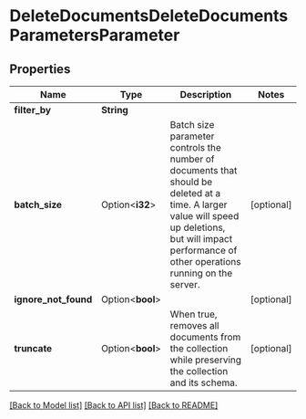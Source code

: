 # DeleteDocumentsDeleteDocumentsParametersParameter

## Properties

Name | Type | Description | Notes
------------ | ------------- | ------------- | -------------
**filter_by** | **String** |  | 
**batch_size** | Option<**i32**> | Batch size parameter controls the number of documents that should be deleted at a time. A larger value will speed up deletions, but will impact performance of other operations running on the server. | [optional]
**ignore_not_found** | Option<**bool**> |  | [optional]
**truncate** | Option<**bool**> | When true, removes all documents from the collection while preserving the collection and its schema. | [optional]

[[Back to Model list]](../README.md#documentation-for-models) [[Back to API list]](../README.md#documentation-for-api-endpoints) [[Back to README]](../README.md)


